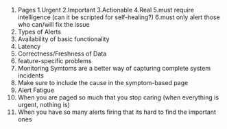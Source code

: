 1. Pages
  1.Urgent
  2.Important
  3.Actionable
  4.Real
  5.must require intelligence (can it be scripted for self-healing?)
  6.must only alert those who can/will fix the issue
2. Types of Alerts
  1. Availability of basic functionality
  2. Latency
  3. Correctness/Freshness of Data
  4. feature-specific problems
3. Monitoring Symtoms are a better way of capturing complete system incidents
  1. Make sure to include the cause in the symptom-based page
4. Alert Fatigue
  1. When you are paged so much that you stop caring (when everything is urgent, nothing is)
  2. When you have so many alerts firing that its hard to find the important ones
  
